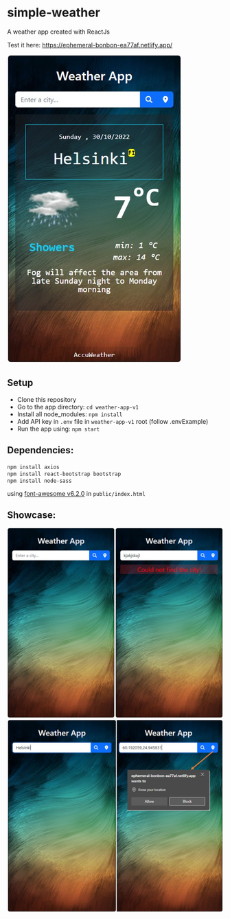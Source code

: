 # simple-weather
A weather app created with ReactJs

Test it here: https://ephemeral-bonbon-ea77af.netlify.app/

<img src="./weather-app-v1/public/Showcase00.JPG">

## Setup
- Clone this repository
- Go to the app directory: `cd weather-app-v1 `
- Install all node_modules: `npm install`
- Add API key in `.env` file in `weather-app-v1` root (follow .envExample)
- Run the app using: `npm start`


## Dependencies:
```
npm install axios
npm install react-bootstrap bootstrap
npm install node-sass
```

using [font-awesome v6.2.0](https://cdnjs.com/libraries/font-awesome) in `public/index.html`

## Showcase:
<img src="./weather-app-v1/public/Showcase01.JPG">
<img src="./weather-app-v1/public/Showcase02.JPG">